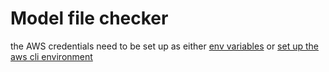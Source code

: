 # Model file checker

the AWS credentials need to be set up as either [env variables](https://docs.aws.amazon.com/cli/latest/userguide/cli-configure-envvars.html) or [set up the aws cli environment](https://docs.aws.amazon.com/cli/latest/userguide/cli-chap-configure.html)
